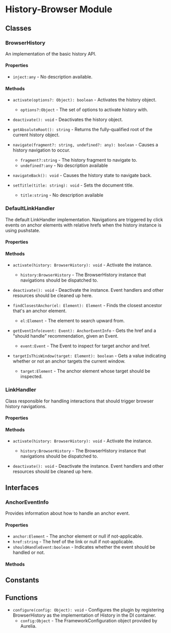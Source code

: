 # History-Browser Module

## Classes


### BrowserHistory

An implementation of the basic history API.

#### Properties

* `inject:any` - No description available.

#### Methods


* `activate(options?: Object): boolean` - Activates the history object.
  * `options?:Object` - The set of options to activate history with.


* `deactivate(): void` - Deactivates the history object.


* `getAbsoluteRoot(): string` - Returns the fully-qualified root of the current history object.


* `navigate(fragment?: string, undefined?: any): boolean` - Causes a history navigation to occur.
  * `fragment?:string` - The history fragment to navigate to.
  * `undefined?:any` - No description available


* `navigateBack(): void` - Causes the history state to navigate back.


* `setTitle(title: string): void` - Sets the document title.
  * `title:string` - No description available



### DefaultLinkHandler

The default LinkHandler implementation. Navigations are triggered by click events on
anchor elements with relative hrefs when the history instance is using pushstate.

#### Properties


#### Methods


* `activate(history: BrowserHistory): void` - Activate the instance.
  * `history:BrowserHistory` - The BrowserHistory instance that navigations should be dispatched to.



* `deactivate(): void` - Deactivate the instance. Event handlers and other resources should be cleaned up here.


* `findClosestAnchor(el: Element): Element` - Finds the closest ancestor that&#x27;s an anchor element.
  * `el:Element` - The element to search upward from.


* `getEventInfo(event: Event): AnchorEventInfo` - Gets the href and a &quot;should handle&quot; recommendation, given an Event.
  * `event:Event` - The Event to inspect for target anchor and href.



* `targetIsThisWindow(target: Element): boolean` - Gets a value indicating whether or not an anchor targets the current window.
  * `target:Element` - The anchor element whose target should be inspected.



### LinkHandler

Class responsible for handling interactions that should trigger browser history navigations.

#### Properties


#### Methods


* `activate(history: BrowserHistory): void` - Activate the instance.
  * `history:BrowserHistory` - The BrowserHistory instance that navigations should be dispatched to.



* `deactivate(): void` - Deactivate the instance. Event handlers and other resources should be cleaned up here.



## Interfaces


### AnchorEventInfo

Provides information about how to handle an anchor event.

#### Properties

* `anchor:Element` - The anchor element or null if not-applicable.
* `href:string` - The href of the link or null if not-applicable.
* `shouldHandleEvent:boolean` - Indicates whether the event should be handled or not.

#### Methods



## Constants


## Functions


* `configure(config: Object): void` - Configures the plugin by registering BrowserHistory as the implementation of History in the DI container.
  * `config:Object` - The FrameworkConfiguration object provided by Aurelia.



